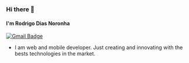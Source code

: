 ### Hi there 👋

#### I'm Rodrigo Dias Noronha

[![Gmail Badge](https://img.shields.io/badge/-rodrigodnoronha@gmail.com-6633cc?style=flat-square&logo=Gmail&logoColor=white&link=mailto:rodrigodnoronha@gmail.com)](mailto:rodrigodnoronha@gmail.com)

- I am web and mobile developer. Just creating and innovating with the bests technologies in the market.
